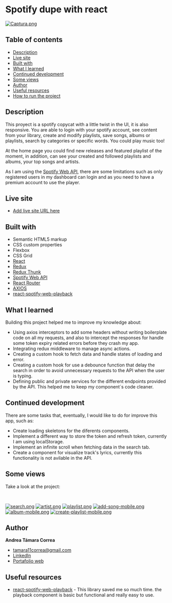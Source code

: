 # Spotify dupe with react

[![Captura.png](https://i.postimg.cc/6Q2mbGDG/Captura.png)](https://postimg.cc/kVCsBDMn)


## Table of contents

- [Description](#description)
- [Live site](#live-site)
- [Built with](#built-with)
- [What I learned](#what-i-learned)
- [Continued development](#continued-development)
- [Some views](#some-views)
- [Author](#author)
- [Useful resources](#useful-resources)
- [How to run the project](#how-to-run-the-project)
  


## Description

This proyect is a spotify copycat with a little twist in the UI, it is also responsive. You are able to login with your spotify account, see content from your library, create and modify playlists, save songs, albums or playlists, search by categories or specific words. You could play music too! 

At the home page  you could find new releases and featured playlist of the moment, in addition, can see your created and followed playlists and albums, your top songs and artists.

As I am using the [Spotify Web API](https://developer.spotify.com/documentation/web-api/), there are some limitations such as only registered users in my dashboard can login and as you need to have a premium account to use the player.
  


## Live site

-  [Add live site URL here](https://your-live-site-url.com)



## Built with

- Semantic HTML5 markup
- CSS custom properties
- Flexbox
- CSS Grid
- [React](https://reactjs.org/) 
- [Redux](https://es.redux.js.org/) 
- [Redux Thunk](https://redux.js.org/usage/writing-logic-thunks#redux-thunk-middleware) 
- [Spotify Web API](https://developer.spotify.com/documentation/web-api/)
- [React Router](https://reactrouter.com/en/v6.3.0/getting-started/tutorial)  
- [AXIOS](https://axios-http.com/es/docs/intro) 
- [react-spotify-web-playback](https://www.npmjs.com/package/react-spotify-web-playback) 



## What I learned


Building this project helped me to improve my knowledge about:

- Using axios interceptors to add some headers without writing boilerplate code on all my requests, and also to intercept the responses for handle some token expiry related errors before they crash my app.
- Integrating redux middleware to manage async actions.
- Creating a custom hook to fetch data and handle states of loading and error.
- Creating a custom hook for use a debounce function that delay the search in order to avoid unnecessary requests to the API when the user is typing.
- Defining public and private services for the different endpoints provided by the API. This helped me to keep my component´s code cleaner.



## Continued development


There are some tasks that, eventually, I would like to do for improve this app, such as:

- Create loading skeletons for the diferents components.
- Implement a different way to store the token and refresh token, currently I am using localStorage.
- Implement an infinite scroll when fetching data in the search tab.
- Create a component for visualize track's lyrics, currently this functionality is not avilable in the API.


## Some views

Take a look at the project:

</br>

[![search.png](https://i.postimg.cc/QCg8c4Q8/search.png)](https://postimg.cc/tnTGjzvw)
[![artist.png](https://i.postimg.cc/N0VjtrGc/artist.png)](https://postimg.cc/gwVWqj6S)
[![playlist.png](https://i.postimg.cc/9M7FQFzq/playlist.png)](https://postimg.cc/5YfMPJBx)
[![add-song-mobile.png](https://i.postimg.cc/65pfC1gH/add-song-mobile.png)](https://postimg.cc/z34hrpJW)
[![album-mobile.png](https://i.postimg.cc/VkS9V0Yn/album-mobile.png)](https://postimg.cc/CRgfZ1nx)
[![create-playlist-mobile.png](https://i.postimg.cc/fTqjCfhM/create-playlist-mobile.png)](https://postimg.cc/crYn4YHz)

## Author

**Andrea Támara Correa**
* [tamara11correa@gmail.com](tamara11correa@gmail.com)
* [LinkedIn](https://www.linkedin.com/in/andreatamara/)
* [Portafolio web](https://tu-dominio.com/)


## Useful resources

- [react-spotify-web-playback](https://www.npmjs.com/package/react-spotify-web-playback) - This library saved me so much time. the playback component is basic but functional and really easy to use.


<!-- ## How to run the project

#### Pre-requisites ✅
- Add your Spotify client ID & secret to a `.env` file in root using the environment variables `REACT_APP_SPOTIFY_CLIENT_ID` and `REACT_APP_SPOTIFY_CLIENT_SECRET`
  - Note. **Never add this type of config to version control. This would usually come from your build server.** -->

